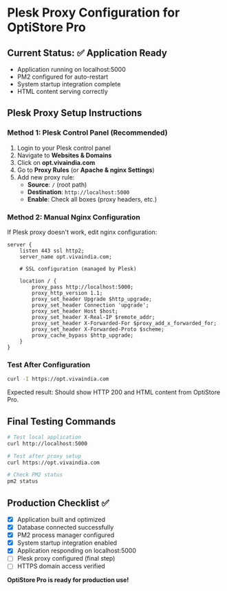 # Plesk Proxy Configuration for OptiStore Pro

## Current Status: ✅ Application Ready
- Application running on localhost:5000
- PM2 configured for auto-restart
- System startup integration complete
- HTML content serving correctly

## Plesk Proxy Setup Instructions

### Method 1: Plesk Control Panel (Recommended)
1. Login to your Plesk control panel
2. Navigate to **Websites & Domains**
3. Click on **opt.vivaindia.com**
4. Go to **Proxy Rules** (or **Apache & nginx Settings**)
5. Add new proxy rule:
   - **Source**: `/` (root path)
   - **Destination**: `http://localhost:5000`
   - **Enable**: Check all boxes (proxy headers, etc.)

### Method 2: Manual Nginx Configuration
If Plesk proxy doesn't work, edit nginx configuration:

```nginx
server {
    listen 443 ssl http2;
    server_name opt.vivaindia.com;
    
    # SSL configuration (managed by Plesk)
    
    location / {
        proxy_pass http://localhost:5000;
        proxy_http_version 1.1;
        proxy_set_header Upgrade $http_upgrade;
        proxy_set_header Connection 'upgrade';
        proxy_set_header Host $host;
        proxy_set_header X-Real-IP $remote_addr;
        proxy_set_header X-Forwarded-For $proxy_add_x_forwarded_for;
        proxy_set_header X-Forwarded-Proto $scheme;
        proxy_cache_bypass $http_upgrade;
    }
}
```

### Test After Configuration
```bash
curl -I https://opt.vivaindia.com
```

Expected result: Should show HTTP 200 and HTML content from OptiStore Pro.

## Final Testing Commands
```bash
# Test local application
curl http://localhost:5000

# Test after proxy setup
curl https://opt.vivaindia.com

# Check PM2 status
pm2 status
```

## Production Checklist ✅
- [x] Application built and optimized
- [x] Database connected successfully  
- [x] PM2 process manager configured
- [x] System startup integration enabled
- [x] Application responding on localhost:5000
- [ ] Plesk proxy configured (final step)
- [ ] HTTPS domain access verified

**OptiStore Pro is ready for production use!**